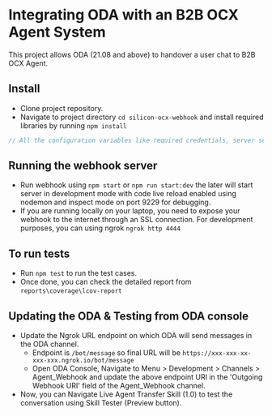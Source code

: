 
# Integrating ODA with an B2B OCX Agent System

This project allows ODA (21.08 and above) to handover a user chat to B2B OCX Agent.

## Install

* Clone project repository.
* Navigate to project directory `cd silicon-ocx-webhook` and install required libraries by running `npm install`


```js
// All the configuration variables like required credentials, server settings, etc are defined & being fetched from environment file (.env) which is also commited in the repository.
```

## Running the webhook server
* Run webhook using `npm start` or `npm run start:dev` the later will start server in development mode with code live reload enabled using nodemon and inspect mode on port 9229 for debugging.
* If you are running locally on your laptop, you need to expose your webhook to the internet through an SSL connection. For development purposes, you can using ngrok `ngrok http 4444`

## To run tests
* Run `npm test` to run the test cases.
* Once done, you can check the detailed report from `reports\coverage\lcov-report`

## Updating the ODA & Testing from ODA console
* Update the Ngrok URL endpoint on which ODA will send messages in the ODA channel. 
  * Endpoint is `/bot/message` so final URL will be `https://xxx-xxx-xx-xxx-xxx.ngrok.io/bot/message`
  * Open ODA Console, Navigate to Menu > Development > Channels > Agent_Webhook and update the above endpoint URI in the 'Outgoing Webhook URI' field of the Agent_Webhook  channel.
* Now, you can Navigate Live Agent Transfer Skill (1.0) to test the conversation using Skill Tester (Preview button).
